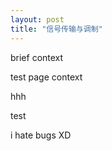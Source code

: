 ```yaml
---
layout: post
title: "信号传输与调制"
---
```



brief context


<!-- excerpt_separator -->


test page context


hhh

test


i hate bugs XD


